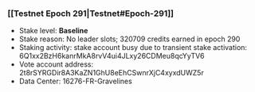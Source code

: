 ### [[Testnet Epoch 291|Testnet#Epoch-291]]
* Stake level: **Baseline**
* Stake reason: No leader slots; 320709 credits earned in epoch 290
* Staking activity: stake account busy due to transient stake activation: 6Q1xx2BzH6kanrMkA8rvV4ui4JLxy26CDMeu8qcYyTV6
* Vote account address: 2t8rSYRGDir8A3KaZN1GhU8eEhCSwnrXjC4xyxdUWZ5r
* Data Center: 16276-FR-Gravelines